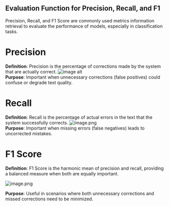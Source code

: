 ## Evaluation Function for Precision, Recall, and F1  
Precision, Recall, and F1 Score are commonly used metrics information retrieval to evaluate the performance of models, especially in classification tasks.  

# Precision
**Definition**: Precision is the percentage of corrections made by the system that are actually correct.
![image alt](https://github.com/SL6I/Text-Correction/blob/b9782b0223ecc585a681c05df0b78988d7dab499/Precision.png)  
**Purpose**: Important when unnecessary corrections (false positives) could confuse or degrade text quality.

# Recall  
**Definition**: Recall is the percentage of actual errors in the text that the system successfully corrects.
![image.png](https://github.com/SL6I/Text-Correction/blob/015b61f6e89d34e42fbf829873b08f6b31657a73/Recall.png)      
**Purpose**: Important when missing errors (false negatives) leads to uncorrected mistakes.

# F1 Score  
**Definition**: F1 Score is the harmonic mean of precision and recall, providing a balanced measure when both are equally important.  

![image.png](https://github.com/SL6I/Text-Correction/blob/654b4a3c0b54540b6912d513f162b77d658187af/F1%20Score.png)  

**Purpose**: Useful in scenarios where both unnecessary corrections and missed corrections need to be minimized.  
